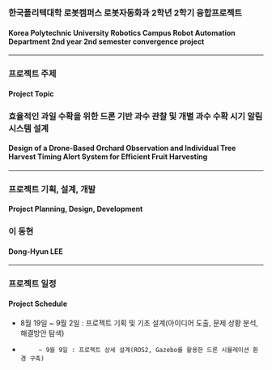 ### 한국폴리텍대학 로봇캠퍼스 로봇자동화과 2학년 2학기 융합프로젝트
#### Korea Polytechnic University Robotics Campus Robot Automation Department 2nd year 2nd semester convergence project
----------------------------------------------------------------------------------------------------------------------------------
### 프로젝트 주제
#### Project Topic
### 효율적인 과일 수확을 위한 드론 기반 과수 관찰 및 개별 과수 수확 시기 알림 시스템 설계
#### Design of a Drone-Based Orchard Observation and Individual Tree Harvest Timing Alert System for Efficient Fruit Harvesting
----------------------------------------------------------------------------------------------------------------------------------
### 프로젝트 기획, 설계, 개발
#### Project Planning, Design, Development
### 이 동현
#### Dong-Hyun LEE
----------------------------------------------------------------------------------------------------------------------------------
### 프로젝트 일정
#### Project Schedule
* 8월 19일 ~ 9월 2일 : 프로젝트 기획 및 기초 설계(아이디어 도출, 문제 상황 분석, 해결방안 탐색)
*          ~ 9월 9일 : 프로젝트 상세 설계(ROS2, Gazebo를 활용한 드론 시뮬레이션 환경 구축)
